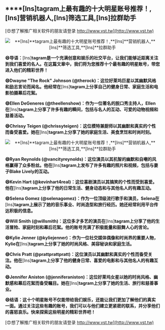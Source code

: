 ## ****[Ins]**tagram上最有趣的十大明星账号推荐！,**[Ins]**营销机器人,**[Ins]**筛选工具,**[Ins]**拉群助手**

[😍想了解推广相关软件的朋友请登录 http://www.vst.tw](http://www.vst.tw)

 <center><img src="https://vst.tw/MP4/tuiguang/png/3.png" alt="**[Ins]**tagram上最有趣的十大明星账号推荐！,**[Ins]**营销机器人,**[Ins]**筛选工具,**[Ins]**拉群助手"></center>

**😄导语：**[Ins]**tagram是一个充满创意和娱乐的社交平台，让我们能够近距离关注到我们喜爱的名人。在这篇文章中，我们将为您推荐十个最有趣的明星账号，带您进入他们的精彩世界！**

**😄Dwayne "The Rock" Johnson (@therock)：这位好莱坞巨星以其幽默风格和励志言论而闻名。他经常在**[Ins]**tagram上分享自己的健身日常、家庭生活和电影拍摄幕后花絮。**

**😄Ellen DeGeneres (@theellenshow)：作为一位著名的脱口秀主持人，Ellen在**[Ins]**tagram上分享了许多有趣的瞬间，包括与名人的互动、可爱的动物视频和慈善活动。**

**😄Chrissy Teigen (@chrissyteigen)：这位模特兼厨师以其幽默和真实的个性而备受喜爱。她在**[Ins]**tagram上分享了她的家庭生活、美食烹饪和时尚时刻。**

 <center><img src="https://vst.tw/MP4/tuiguang/png/8.png" alt="**[Ins]**tagram上最有趣的十大明星账号推荐！,**[Ins]**营销机器人,**[Ins]**筛选工具,**[Ins]**拉群助手"></center>

**😄Ryan Reynolds (@vancityreynolds)：这位演员以其机智的幽默和自嘲的风格赢得了众多粉丝。他在**[Ins]**tagram上发布了许多有趣的照片和视频，包括与妻子Blake Lively的互动。**

**😄Kevin Hart (@kevinhart4real)：这位喜剧演员以其搞笑的个性而受到喜爱。他在**[Ins]**tagram上分享了他的日常生活、健身动态和与其他名人的有趣互动。**

**😄Selena Gomez (@selenagomez)：作为一位顶级流行歌手和演员，Selena在**[Ins]**tagram上展示了她的音乐事业、时尚造型和旅行经历。她还经常利用平台传达积极的信息。**

**😄Will Smith (@willsmith)：这位多才多艺的演员在**[Ins]**tagram上分享了他的生活冒险、家庭时刻和幕后花絮。他的账号充满了积极能量和鼓舞人心的言论。**

**😄Kylie Jenner (@kyliejenner)：作为一位社交媒体偶像和时尚界的重要人物，Kylie在**[Ins]**tagram上分享了她的时尚风格、美容秘诀和家庭生活。**

**😄Chris Pratt (@prattprattpratt)：这位演员以其幽默和真实的个性而备受关注。他在**[Ins]**tagram上分享了他的健身日常、喜爱的电影和与其他名人的有趣互动。**

**😄Jennifer Aniston (@jenniferaniston)：这位好莱坞女星以她的时尚风格、幽默感和幕后花絮而备受瞩目。她在**[Ins]**tagram上分享了她的生活、旅行和慈善事业。**

**😄结语：这十个明星账号不仅能带给我们娱乐，还能让我们更加了解他们的真实一面。通过关注这些有趣的账号，我们可以与他们建立更紧密的联系，并分享他们的喜怒哀乐。快来探索这些明星的精彩世界吧！**

[😍想了解推广相关软件的朋友请登录 http://www.vst.tw](http://www.vst.tw)



